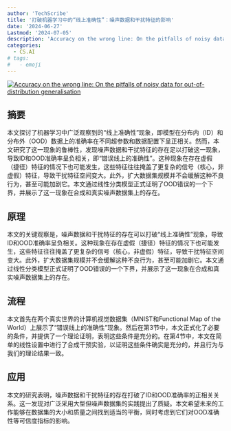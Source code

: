 ```yaml
---
author: 'TechScribe'
title: '打破机器学习中的“线上准确性”：噪声数据和干扰特征的影响'
date: '2024-06-27'
Lastmod: '2024-07-05'
description: 'Accuracy on the wrong line: On the pitfalls of noisy data for out-of-distribution generalisation'
categories:
  - CS.AI
# tags:
#   - emoji
---
```


[![Accuracy on the wrong line: On the pitfalls of noisy data for out-of-distribution generalisation](https://arxiv-research-1301205113.cos.ap-guangzhou.myqcloud.com/images/2406.19049v1.pdf_0.jpg)](https://arxiv.org/abs/2406.19049v1)

## 摘要

本文探讨了机器学习中广泛观察到的“线上准确性”现象，即模型在分布内（ID）和分布外（OOD）数据上的准确率在不同超参数和数据配置下呈正相关。然而，本文研究了这一现象的鲁棒性，发现噪声数据和干扰特征的存在足以打破这一现象，导致ID和OOD准确率呈负相关，即“错误线上的准确性”。这种现象在存在虚假（捷径）特征的情况下也可能发生，这些特征往往掩盖了更复杂的信号（核心，非虚假）特征，导致干扰特征空间变大。此外，扩大数据集规模并不会缓解这种不良行为，甚至可能加剧它。本文通过线性分类模型正式证明了OOD错误的一个下界，并展示了这一现象在合成和真实噪声数据集上的存在。<!--more-->

## 原理

本文的关键观察是，噪声数据和干扰特征的存在可以打破“线上准确性”现象，导致ID和OOD准确率呈负相关。这种现象在存在虚假（捷径）特征的情况下也可能发生，这些特征往往掩盖了更复杂的信号（核心，非虚假）特征，导致干扰特征空间变大。此外，扩大数据集规模并不会缓解这种不良行为，甚至可能加剧它。本文通过线性分类模型正式证明了OOD错误的一个下界，并展示了这一现象在合成和真实噪声数据集上的存在。

## 流程

本文首先在两个真实世界的计算机视觉数据集（MNIST和Functional Map of the World）上展示了“错误线上的准确性”现象。然后在第3节中，本文正式化了必要的条件，并提供了一个理论证明，表明这些条件是充分的。在第4节中，本文在简单的线性设置中进行了合成干预实验，以证明这些条件确实是充分的，并且行为与我们的理论结果一致。

## 应用

本文的研究表明，噪声数据和干扰特征的存在打破了ID和OOD准确率的正相关关系。这一发现对广泛采用大型但噪声数据集的实践提出了质疑。本文希望未来的工作能够在数据集的大小和质量之间找到适当的平衡，同时考虑到它们对OOD准确性等可信度指标的影响。